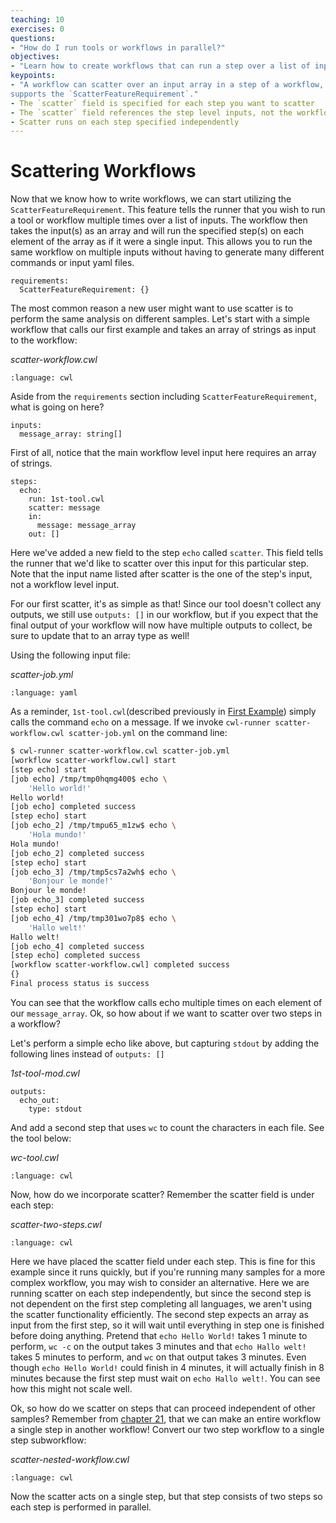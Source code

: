 ```yaml
---
teaching: 10
exercises: 0
questions:
- "How do I run tools or workflows in parallel?"
objectives:
- "Learn how to create workflows that can run a step over a list of inputs."
keypoints:
- "A workflow can scatter over an input array in a step of a workflow, if the workflow engine
supports the `ScatterFeatureRequirement`."
- The `scatter` field is specified for each step you want to scatter
- The `scatter` field references the step level inputs, not the workflow inputs
- Scatter runs on each step specified independently
---
```


# Scattering Workflows

Now that we know how to write workflows, we can start utilizing the `ScatterFeatureRequirement`.
This feature tells the runner that you wish to run a tool or workflow multiple times over a list
of inputs. The workflow then takes the input(s) as an array and will run the specified step(s)
on each element of the array as if it were a single input. This allows you to run the same workflow
on multiple inputs without having to generate many different commands or input yaml files.

```cwl
requirements:
  ScatterFeatureRequirement: {}
```

The most common reason a new user might want to use scatter is to perform the same analysis on
different samples. Let's start with a simple workflow that calls our first example and takes
an array of strings as input to the workflow:

*scatter-workflow.cwl*

```{literalinclude} /_includes/cwl/23-scatter-workflow/scatter-workflow.cwl
:language: cwl
```

Aside from the `requirements` section including `ScatterFeatureRequirement`, what is
going on here?

```cwl
inputs:
  message_array: string[]
```

First of all, notice that the main workflow level input here requires an array of strings.

```cwl
steps:
  echo:
    run: 1st-tool.cwl
    scatter: message
    in:
      message: message_array
    out: []
```

Here we've added a new field to the step `echo` called `scatter`. This field tells the
runner that we'd like to scatter over this input for this particular step. Note that
the input name listed after scatter is the one of the step's input, not a workflow level input.

For our first scatter, it's as simple as that! Since our tool doesn't collect any outputs, we
still use `outputs: []` in our workflow, but if you expect that the final output of your
workflow will now have multiple outputs to collect, be sure to update that to an array type
as well!

Using the following input file:

*scatter-job.yml*

```{literalinclude} /_includes/cwl/23-scatter-workflow/scatter-job.yml
:language: yaml
```

As a reminder, `1st-tool.cwl`(described previously in
[First Example](/02-1st-example/index.md)) simply calls the command `echo` on a message. If we invoke
`cwl-runner scatter-workflow.cwl scatter-job.yml` on the command line:

```bash
$ cwl-runner scatter-workflow.cwl scatter-job.yml
[workflow scatter-workflow.cwl] start
[step echo] start
[job echo] /tmp/tmp0hqmg400$ echo \
    'Hello world!'
Hello world!
[job echo] completed success
[step echo] start
[job echo_2] /tmp/tmpu65_m1zw$ echo \
    'Hola mundo!'
Hola mundo!
[job echo_2] completed success
[step echo] start
[job echo_3] /tmp/tmp5cs7a2wh$ echo \
    'Bonjour le monde!'
Bonjour le monde!
[job echo_3] completed success
[step echo] start
[job echo_4] /tmp/tmp301wo7p8$ echo \
    'Hallo welt!'
Hallo welt!
[job echo_4] completed success
[step echo] completed success
[workflow scatter-workflow.cwl] completed success
{}
Final process status is success
```

You can see that the workflow calls echo multiple times on each element of our
`message_array`. Ok, so how about if we want to scatter over two steps in a workflow?

Let's perform a simple echo like above, but capturing `stdout` by adding the following
lines instead of `outputs: []`

*1st-tool-mod.cwl*

```cwl
outputs:
  echo_out:
    type: stdout
```

And add a second step that uses `wc` to count the characters in each file. See the tool
below:

*wc-tool.cwl*

```{literalinclude} /_includes/cwl/23-scatter-workflow/wc-tool.cwl
:language: cwl
```

Now, how do we incorporate scatter? Remember the scatter field is under each step:

*scatter-two-steps.cwl*

```{literalinclude} /_includes/cwl/23-scatter-workflow/scatter-two-steps.cwl
:language: cwl
```

Here we have placed the scatter field under each step. This is fine for this example since
it runs quickly, but if you're running many samples for a more complex workflow, you may
wish to consider an alternative. Here we are running scatter on each step independently, but
since the second step is not dependent on the first step completing all languages, we aren't
using the scatter functionality efficiently. The second step expects an array as input from
the first step, so it will wait until everything in step one is finished before doing anything.
Pretend that `echo Hello World!` takes 1 minute to perform, `wc -c` on the output takes 3 minutes
and that `echo Hallo welt!` takes 5 minutes to perform, and `wc` on that output takes 3 minutes.
Even though `echo Hello World!` could finish in 4 minutes, it will actually finish in 8 minutes
because the first step must wait on `echo Hallo welt!`. You can see how this might not scale
well.

Ok, so how do we scatter on steps that can proceed independent of other samples? Remember from
[chapter 21](/22-nested-workflows/index.md), that we can make an entire workflow a single step in another workflow! Convert our
two step workflow to a single step subworkflow:

*scatter-nested-workflow.cwl*

```{literalinclude} /_includes/cwl/23-scatter-workflow/scatter-nested-workflow.cwl
:language: cwl
```

Now the scatter acts on a single step, but that step consists of two steps so each step is performed
in parallel.
